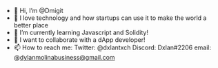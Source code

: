 - 👋 Hi, I’m @Dmigit
- 👀 I love technology and how startups can use it to make the world a better place
- 🌱 I’m currently learning Javascript and Solidity!
- 💞️ I want to collaborate with a dApp developer!
- 📫 How to reach me: Twitter: @dxlantxch   Discord: Dxlan#2206  email: @dylanmolinabusiness@gmail.com

<!---
Dmigit/Dmigit is a ✨ special ✨ repository because its `README.md` (this file) appears on your GitHub profile.
You can click the Preview link to take a look at your changes.
--->
